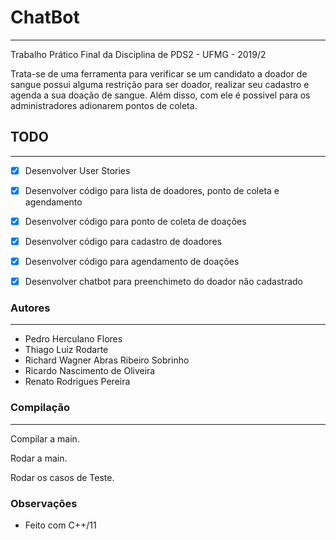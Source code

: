# ChatBot 
----------------
Trabalho Prático Final da Disciplina de PDS2 - UFMG - 2019/2

Trata-se de uma ferramenta para verificar se um candidato a doador de sangue possui alguma restrição para ser doador, realizar seu cadastro e agenda a sua doação de sangue. Além disso, com ele é possivel para os administradores adionarem pontos de coleta. 


## TODO
-------
- [x] Desenvolver User Stories
- [x] Desenvolver código para lista de doadores, ponto de coleta e agendamento
- [x] Desenvolver código para ponto de coleta de doações
- [x] Desenvolver código para cadastro de doadores
- [x] Desenvolver código para agendamento de doações
- [x] Desenvolver chatbot para preenchimeto do doador não cadastrado


### Autores
-----------
- Pedro Herculano Flores
- Thiago Luiz Rodarte
- Richard Wagner Abras Ribeiro Sobrinho
- Ricardo Nascimento de Oliveira
- Renato Rodrigues Pereira


### Compilação
---------------

Compilar a main.
> 

Rodar a main.
> 

Rodar os casos de Teste.
> 


### Observações
* Feito com C++/11
